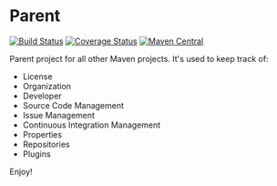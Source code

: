 Parent
======

[![Build Status](https://travis-ci.org/tmoreira2020/parent.svg?branch=master)](https://travis-ci.org/tmoreira2020/parent)
[![Coverage Status](https://coveralls.io/repos/tmoreira2020/parent/badge.png)](https://coveralls.io/r/tmoreira2020/parent)
[![Maven Central](https://maven-badges.herokuapp.com/maven-central/br.com.thiagomoreira/parent/badge.svg)](https://maven-badges.herokuapp.com/maven-central/br.com.thiagomoreira/parent)

Parent project for all other Maven projects. It's used to keep track of:

* License
* Organization
* Developer
* Source Code Management
* Issue Management
* Continuous Integration Management
* Properties
* Repositories
* Plugins

Enjoy!